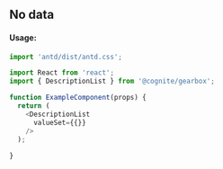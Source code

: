 ## No data 

<!-- STORY -->

#### Usage:

```typescript jsx
import 'antd/dist/antd.css';

import React from 'react';
import { DescriptionList } from '@cognite/gearbox';

function ExampleComponent(props) {
  return (
    <DescriptionList
      valueSet={{}}
    />
  );
  
}
```
